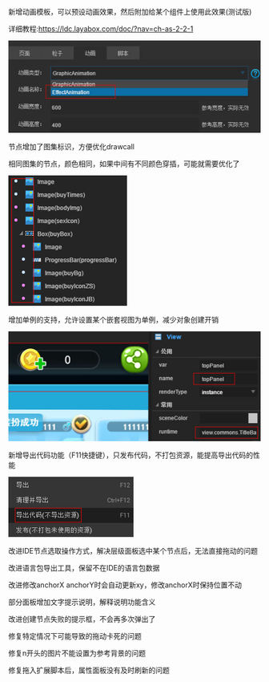 新增动画模板，可以预设动画效果，然后附加给某个组件上使用此效果(测试版)

详细教程:https://ldc.layabox.com/doc/?nav=ch-as-2-2-1

![effect](imgs/effect.jpg)

节点增加了图集标识，方便优化drawcall

相同图集的节点，颜色相同，如果中间有不同颜色穿插，可能就需要优化了

![node](imgs/node.jpg)

增加单例的支持，允许设置某个嵌套视图为单例，减少对象创建开销

![instance](imgs/instance.jpg)

新增导出代码功能（F11快捷键），只发布代码，不打包资源，能提高导出代码的性能

![daochu](imgs/daochu.jpg)

改进IDE节点选取操作方式，解决层级面板选中某个节点后，无法直接拖动的问题

改进语言包导出工具，保留不在IDE的语言包数据

改进修改anchorX anchorY时会自动更新xy，修改anchorX时保持位置不动

部分面板增加文字提示说明，解释说明功能含义

改进创建节点失败的提示框，不会再多次弹出了

修复特定情况下可能导致的拖动卡死的问题

修复n开头的图片不能设置为参考背景的问题

修复拖入扩展脚本后，属性面板没有及时刷新的问题